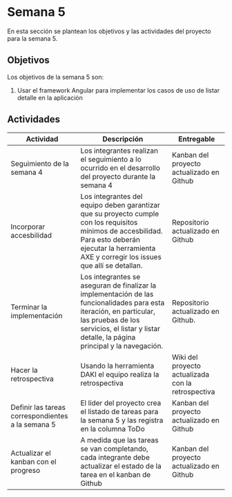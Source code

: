 # Semana 5

En esta sección se plantean los objetivos y las actividades del proyecto para la semana 5.

## Objetivos 

Los objetivos de la semana 5 son: 

1. Usar el framework Angular para implementar los casos de uso de listar detalle en la aplicación

## Actividades 

| Actividad | Descripción | Entregable |
|---|---|---|
| Seguimiento de la semana 4 | Los integrantes realizan el seguimiento a lo ocurrido en el desarrollo del proyecto durante la semana 4 | Kanban del proyecto actualizado en Github | 
| Incorporar accesbilidad | Los integrantes del equipo deben garantizar que su proyecto cumple con los requisitos mínimos de accesbilidad. Para esto deberán ejecutar la herramienta AXE y corregir los issues que allí se detallan. | Repositorio actualizado en Github | 
| Terminar la implementación | Los integrantes se aseguran de finalizar la implementación de las funcionalidades para esta iteración, en particular, las pruebas de los servicios, el listar y listar detalle, la página principal y la navegación. | Repositorio actualizado en Github. | 
| Hacer la retrospectiva | Usando la herramienta DAKI el equipo realiza la retrospectiva | Wiki del proyecto actualizada con la retrospectiva |
| Definir las tareas correspondientes a la semana 5 | El líder del proyecto crea el listado de tareas para la semana 5 y las registra en la columna ToDo | Kanban del proyecto actualizado en Github|
| Actualizar el kanban con el progreso | A medida que las tareas se van completando, cada integrante debe actualizar el estado de la tarea en el kanban de Github| Kanban del proyecto actualizado en Github |
